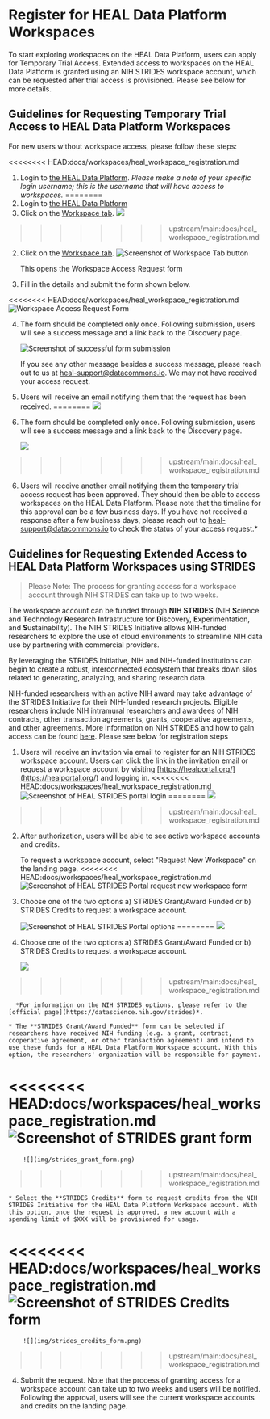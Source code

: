 # Register for HEAL Data Platform Workspaces

To start exploring workspaces on the HEAL Data Platform, users can apply for Temporary Trial Access. Extended access to workspaces on the HEAL Data Platform is granted using an NIH STRIDES workspace account, which can be requested after trial access is provisioned. Please see below for more details.

## Guidelines for Requesting Temporary Trial Access to HEAL Data Platform Workspaces

For new users without workspace access, please follow these steps:

<<<<<<<< HEAD:docs/workspaces/heal_workspace_registration.md
1. Login to [the HEAL Data Platform](https://healdata.org/portal/login).
  *Please make a note of your specific login username; this is the username that will have access to workspaces.*
========
1. Login to [the HEAL Data Platform](https://healdata.org/portal/login)
2. Click on the [Workspace tab](https://healdata.org/portal/workspace). 
      ![](img/heal_workspace_tab.png)
>>>>>>>> upstream/main:docs/heal_workspace_registration.md
   
2. Click on the [Workspace tab](https://healdata.org/portal/workspace). 
      ![Screenshot of Workspace Tab button](../img/heal_workspace_tab.png)
   
      This opens the Workspace Access Request form

3. Fill in the details and submit the form shown below.

<<<<<<<< HEAD:docs/workspaces/heal_workspace_registration.md
      ![Workspace Access Request Form](../img/workspace_reg_request_form.png)

4. The form should be completed only once. Following submission, users will see a success message and a link back to the Discovery page.

      ![Screenshot of successful form submission](../img/request_confirmation.png)
         
      If you see any other message besides a success message, please reach out to us at [heal-support@datacommons.io](mailto:heal-support@datacommons.io). We may not have received your access request.
         
5. Users will receive an email notifying them that the request has been received. 
========
      ![](img/workspace_reg_request_form.png)

4. The form should be completed only once. Following submission, users will see a success message and a link back to the Discovery page.

      ![](img/request_confirmation.png)
>>>>>>>> upstream/main:docs/heal_workspace_registration.md

6. Users will receive another email notifying them the temporary trial access request has been approved. They should then be able to access workspaces on the HEAL Data Platform. Please note that the timeline for this approval can be a few business days. If you have not received a response after a few business days, please reach out to [heal-support@datacommons.io](mailto:heal-support@datacommons.io) to check the status of your access request.*

## Guidelines for Requesting Extended Access to HEAL Data Platform Workspaces using STRIDES

> Please Note: The process for granting access for a workspace account through NIH STRIDES can take up to two weeks.

The workspace account can be funded through **NIH STRIDES** (NIH **S**cience and **T**echnology **R**esearch **I**nfrastructure for **D**iscovery, **E**xperimentation, and **S**ustainability). The NIH STRIDES Initiative allows NIH-funded researchers to explore the use of cloud environments to streamline NIH data use by partnering with commercial providers.

By leveraging the STRIDES Initiative, NIH and NIH-funded institutions can begin to create a robust, interconnected ecosystem that breaks down silos related to generating, analyzing, and sharing research data.

NIH-funded researchers with an active NIH award may take advantage of the STRIDES Initiative for their NIH-funded research projects. Eligible researchers include NIH intramural researchers and awardees of NIH contracts, other transaction agreements, grants, cooperative agreements, and other agreements. More information on NIH STRIDES and how to gain access can be found [here](https://datascience.nih.gov/strides). Please see below for registration steps

1. Users will receive an invitation via email to register for an NIH STRIDES workspace account. Users can click the link in the invitation email or request a workspace account by visiting [https://healportal.org/](https://healportal.org/) and logging in.
<<<<<<<< HEAD:docs/workspaces/heal_workspace_registration.md
        ![Screenshot of HEAL STRIDES portal login](../img/heal_strides_portal_login_2.png)
========
        ![](img/heal_strides_portal_login_2.png)
>>>>>>>> upstream/main:docs/heal_workspace_registration.md

2. After authorization, users will be able to see active workspace accounts and credits.

      To request a workspace account, select "Request New Workspace" on the landing page.
<<<<<<<< HEAD:docs/workspaces/heal_workspace_registration.md
        ![Screenshot of HEAL STRIDES Portal request new workspace form](../img/healportal_request_new.png)

3. Choose one of the two options a) STRIDES Grant/Award Funded or b) STRIDES Credits to request a workspace account.
        
      ![Screenshot of HEAL STRIDES Portal options](../img/healportal_options.png)
========
        ![](img/healportal_request_new.png)

3. Choose one of the two options a) STRIDES Grant/Award Funded or b) STRIDES Credits to request a workspace account.
        
      ![](img/healportal_options.png)
>>>>>>>> upstream/main:docs/heal_workspace_registration.md

      *For information on the NIH STRIDES options, please refer to the [official page](https://datascience.nih.gov/strides)*.

    * The **STRIDES Grant/Award Funded** form can be selected if researchers have received NIH funding (e.g. a grant, contract, cooperative agreement, or other transaction agreement) and intend to use these funds for a HEAL Data Platform Workspace account. With this option, the researchers' organization will be responsible for payment.

<<<<<<<< HEAD:docs/workspaces/heal_workspace_registration.md
        ![Screenshot of STRIDES grant form](../img/strides_grant_form.png)
========
        ![](img/strides_grant_form.png)
>>>>>>>> upstream/main:docs/heal_workspace_registration.md

    * Select the **STRIDES Credits** form to request credits from the NIH STRIDES Initiative for the HEAL Data Platform Workspace account. With this option, once the request is approved, a new account with a spending limit of $XXX will be provisioned for usage.

<<<<<<<< HEAD:docs/workspaces/heal_workspace_registration.md
        ![Screenshot of STRIDES Credits form](../img/strides_credits_form.png)
========
        ![](img/strides_credits_form.png)
>>>>>>>> upstream/main:docs/heal_workspace_registration.md

4. Submit the request. Note that the process of granting access for a workspace account can take up to two weeks and users will be notified. Following the approval, users will see the current workspace accounts and credits on the landing page.

